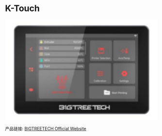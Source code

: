 # K-Touch

<img src=img/K_Touch/K_Touch_title.png width="600"/>

产品链接: [BIGTREETECH Official Website](https://biqu.equipment/products/bigtreetech-k-touch?_pos=1&_psq=K-&_ss=e&_v=1.0)
